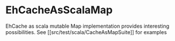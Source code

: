 EhCacheAsScalaMap
=================
EhCache as scala mutable Map implementation provides interesting possibilities. 
See [[src/test/scala/CacheAsMapSuite]] for examples


